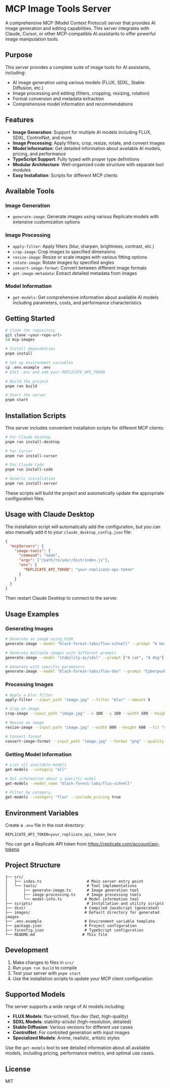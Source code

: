 # MCP Image Tools Server

A comprehensive MCP (Model Context Protocol) server that provides AI image generation and editing capabilities. This server integrates with Claude, Cursor, or other MCP-compatible AI assistants to offer powerful image manipulation tools.

## Purpose

This server provides a complete suite of image tools for AI assistants, including:

- AI image generation using various models (FLUX, SDXL, Stable Diffusion, etc.)
- Image processing and editing (filters, cropping, resizing, rotation)
- Format conversion and metadata extraction
- Comprehensive model information and recommendations

## Features

- **Image Generation**: Support for multiple AI models including FLUX, SDXL, ControlNet, and more
- **Image Processing**: Apply filters, crop, resize, rotate, and convert images
- **Model Information**: Get detailed information about available AI models, pricing, and performance
- **TypeScript Support**: Fully typed with proper type definitions
- **Modular Architecture**: Well-organized code structure with separate tool modules
- **Easy Installation**: Scripts for different MCP clients

## Available Tools

### Image Generation
- `generate-image`: Generate images using various Replicate models with extensive customization options

### Image Processing
- `apply-filter`: Apply filters (blur, sharpen, brightness, contrast, etc.)
- `crop-image`: Crop images to specified dimensions
- `resize-image`: Resize or scale images with various fitting options
- `rotate-image`: Rotate images by specified angles
- `convert-image-format`: Convert between different image formats
- `get-image-metadata`: Extract detailed metadata from images

### Model Information
- `get-models`: Get comprehensive information about available AI models including parameters, costs, and performance characteristics

## Getting Started

```bash
# Clone the repository
git clone <your-repo-url>
cd mcp-images

# Install dependencies
pnpm install

# Set up environment variables
cp .env.example .env
# Edit .env and add your REPLICATE_API_TOKEN

# Build the project
pnpm run build

# Start the server
pnpm start
```

## Installation Scripts

This server includes convenient installation scripts for different MCP clients:

```bash
# For Claude Desktop
pnpm run install-desktop

# For Cursor
pnpm run install-cursor

# For Claude Code
pnpm run install-code

# Generic installation
pnpm run install-server
```

These scripts will build the project and automatically update the appropriate configuration files.

## Usage with Claude Desktop

The installation script will automatically add the configuration, but you can also manually add it to your `claude_desktop_config.json` file:

```json
{
  "mcpServers": {
    "image-tools": {
      "command": "node",
      "args": ["/path/to/your/dist/index.js"],
      "env": {
        "REPLICATE_API_TOKEN": "your-replicate-api-token"
      }
    }
  }
}
```

Then restart Claude Desktop to connect to the server.

## Usage Examples

### Generating Images

```bash
# Generate an image using FLUX
generate-image --model "black-forest-labs/flux-schnell" --prompt "A beautiful sunset over mountains"

# Generate multiple images with different prompts
generate-image --model "stability-ai/sdxl" --prompt ["A cat", "A dog"] --num_outputs 2

# Generate with specific parameters
generate-image --model "black-forest-labs/flux-dev" --prompt "Cyberpunk cityscape" --width 1024 --height 1024 --guidance_scale 7.5
```

### Processing Images

```bash
# Apply a blur filter
apply-filter --input_path "image.jpg" --filter "blur" --amount 5

# Crop an image
crop-image --input_path "image.jpg" --x 100 --y 100 --width 500 --height 500

# Resize an image
resize-image --input_path "image.jpg" --width 800 --height 600 --fit "cover"

# Convert format
convert-image-format --input_path "image.jpg" --format "png" --quality 90
```

### Getting Model Information

```bash
# List all available models
get-models --category "all"

# Get information about a specific model
get-models --model_name "black-forest-labs/flux-schnell"

# Filter by category
get-models --category "flux" --include_pricing true
```

## Environment Variables

Create a `.env` file in the root directory:

```
REPLICATE_API_TOKEN=your_replicate_api_token_here
```

You can get a Replicate API token from https://replicate.com/account/api-tokens

## Project Structure

```
├── src/
│   ├── index.ts                    # Main server entry point
│   └── tools/                      # Tool implementations
│       ├── generate-image.ts       # Image generation tool
│       ├── image-processing.ts     # Image processing tools
│       └── model-info.ts          # Model information tool
├── scripts/                        # Installation and utility scripts
├── dist/                          # Compiled JavaScript (generated)
├── images/                        # Default directory for generated images
├── .env.example                   # Environment variable template
├── package.json                   # Project configuration
├── tsconfig.json                  # TypeScript configuration
└── README.md                     # This file
```

## Development

1. Make changes to files in `src/`
2. Run `pnpm run build` to compile
3. Test your server with `pnpm start`
4. Use the installation scripts to update your MCP client configuration

## Supported Models

The server supports a wide range of AI models including:

- **FLUX Models**: flux-schnell, flux-dev (fast, high-quality)
- **SDXL Models**: stability-ai/sdxl (high-resolution, detailed)
- **Stable Diffusion**: Various versions for different use cases
- **ControlNet**: For controlled generation with input images
- **Specialized Models**: Anime, realistic, artistic styles

Use the `get-models` tool to see detailed information about all available models, including pricing, performance metrics, and optimal use cases.

## License

MIT
